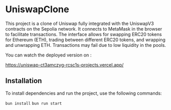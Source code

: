 # UniswapClone

This project is a clone of Uniswap fully integrated with the UniswapV3 contracts on the Sepolia network. It connects to MetaMask in the browser to facilitate transactions. The interface allows for swapping ERC20 tokens for Ethereum (ETH), trading between different ERC20 tokens, and wrapping and unwrapping ETH. Transactions may fail due to low liquidity in the pools.

You can watch the deployed version on :

https://uniswap-ct3amczyg-rcsc1s-projects.vercel.app/

## Installation

To install dependencies and run the project, use the following commands:

```bun install``` 
```bun run start```